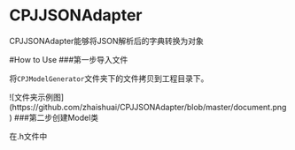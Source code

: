 # CPJJSONAdapter
<p>CPJJSONAdapter能够将JSON解析后的字典转换为对象</p>
#How to Use
###第一步导入文件<p>将<code>CPJModelGenerator</code>文件夹下的文件拷贝到工程目录下。</p>
![文件夹示例图](https://github.com/zhaishuai/CPJJSONAdapter/blob/master/document.png)
###第二步创建Model类<p>在.h文件中</p>

